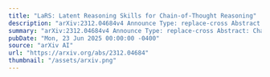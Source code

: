```yaml
---
title: "LaRS: Latent Reasoning Skills for Chain-of-Thought Reasoning"
description: "arXiv:2312.04684v4 Announce Type: replace-cross Abstract: Chain-of-thought (CoT) prompting is a popular in-context learning (ICL) approach for large language models (LLMs), especially when tackling complex reasoning tasks. Traditional ICL approaches construct prompts using examples that contain questions similar to the input question. However, CoT prompting, which includes crucial intermediate reasoning steps (rationales) within its examples, necessitates selecting examples based on these rationales rather than the questions themselves. Existing methods require human experts or pre-trained LLMs to describe the skill, a high-level abstraction of rationales, to guide the selection. These methods, however, are often costly and difficult to scale. Instead, this paper introduces a new approach named Latent Reasoning Skills (LaRS) that employs unsupervised learning to create a latent space representation of rationales, with a latent variable called a reasoning skill. Concurrently, LaRS learns a reasoning policy to determine the required reasoning skill for a given question. Then the ICL examples are selected by aligning the reasoning skills between past examples and the question. This approach is theoretically grounded and compute-efficient, eliminating the need for auxiliary LLM inference or manual prompt design. Empirical results demonstrate that LaRS consistently outperforms SOTA skill-based selection methods, processing example banks four times faster, reducing LLM inferences during the selection stage by half, and showing greater robustness to sub-optimal example banks."
summary: "arXiv:2312.04684v4 Announce Type: replace-cross Abstract: Chain-of-thought (CoT) prompting is a popular in-context learning (ICL) approach for large language models (LLMs), especially when tackling complex reasoning tasks. Traditional ICL approaches construct prompts using examples that contain questions similar to the input question. However, CoT prompting, which includes crucial intermediate reasoning steps (rationales) within its examples, necessitates selecting examples based on these rationales rather than the questions themselves. Existing methods require human experts or pre-trained LLMs to describe the skill, a high-level abstraction of rationales, to guide the selection. These methods, however, are often costly and difficult to scale. Instead, this paper introduces a new approach named Latent Reasoning Skills (LaRS) that employs unsupervised learning to create a latent space representation of rationales, with a latent variable called a reasoning skill. Concurrently, LaRS learns a reasoning policy to determine the required reasoning skill for a given question. Then the ICL examples are selected by aligning the reasoning skills between past examples and the question. This approach is theoretically grounded and compute-efficient, eliminating the need for auxiliary LLM inference or manual prompt design. Empirical results demonstrate that LaRS consistently outperforms SOTA skill-based selection methods, processing example banks four times faster, reducing LLM inferences during the selection stage by half, and showing greater robustness to sub-optimal example banks."
pubDate: "Mon, 23 Jun 2025 00:00:00 -0400"
source: "arXiv AI"
url: "https://arxiv.org/abs/2312.04684"
thumbnail: "/assets/arxiv.png"
---
```


